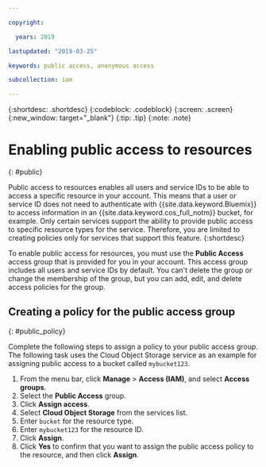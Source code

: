 ```yaml
---

copyright:

  years: 2019

lastupdated: "2019-03-25"

keywords: public access, anonymous access

subcollection: iam

---
```


{:shortdesc: .shortdesc}
{:codeblock: .codeblock}
{:screen: .screen}
{:new_window: target="_blank"}
{:tip: .tip}
{:note: .note}

# Enabling public access to resources
{: #public}

Public access to resources enables all users and service IDs to be able to access a specific resource in your account. This means that a user or service ID does not need to authenticate with {{site.data.keyword.Bluemix}} to access information in an {{site.data.keyword.cos_full_notm}} bucket, for example. Only certain services support the ability to provide public access to specific resource types for the service. Therefore, you are limited to creating policies only for services that support this feature.
{:shortdesc}

To enable public access for resources, you must use the **Public Access** access group that is provided for you in your account. This access group includes all users and service IDs by default. You can't delete the group or change the membership of the group, but you can add, edit, and delete access policies for the group.

## Creating a policy for the public access group
{: #public_policy}

Complete the following steps to assign a policy to your public access group. The following task uses the Cloud Object Storage service as an example for assigning public access to a bucket called `mybucket123`.

1. From the menu bar, click **Manage** &gt; **Access (IAM)**, and select **Access groups**.
2. Select the **Public Access** group.
3. Click **Assign access**.
4. Select **Cloud Object Storage** from the services list.
5. Enter `bucket` for the resource type.
6. Enter `mybucket123` for the resource ID.
7. Click **Assign**.
8. Click **Yes** to confirm that you want to assign the public access policy to the resource, and then click **Assign**.
